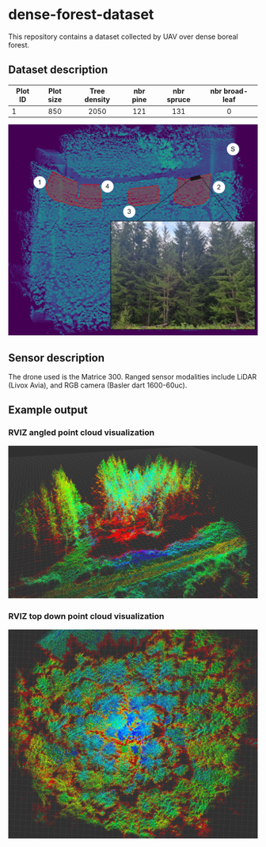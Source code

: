 # dense-forest-dataset
This repository contains a dataset collected by UAV over dense boreal forest.

## Dataset description
| Plot ID      | Plot size    | Tree density | nbr pine  | nbr spruce | nbr broad-leaf | 
| ------------ |:------------:|:------------:|:---------:|:----------:|:--------------:|
| 1            | 850          | 2050         | 121       | 131        | 0              |


![survey-area](images/survey.png)

## Sensor description
The drone used is the Matrice 300. Ranged sensor modalities include LiDAR (Livox Avia), and RGB camera (Basler dart 1600-60uc).

## Example output

### RVIZ angled point cloud visualization
![view with road](images/pc_side.png)

### RVIZ top down point cloud visualization
![top](images/pc_top.png)

